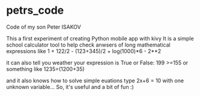 # petrs_code
Code of my son Peter ISAKOV

This a first experiment of creating Python mobile app with kivy 
It is a simple school calculator tool to help check anwsers of long mathematical expressions like
1 + 122/2 - (123+345)/2 + log(1000)*6 - 2**2

it can also tell you weather your expression is True or False: 199 >=155 or something like  1235=(1200+35)

and it also knows how to solve simple euations type 2x+6 = 10 with one unknown variable...
So, it's useful and a bit of fun :)
